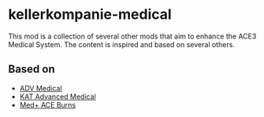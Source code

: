 # kellerkompanie-medical
This mod is a collection of several other mods that aim to enhance the ACE3 Medical System. The content is inspired and based on several others.

## Based on
+ [ADV Medical](https://github.com/Pergor/ADV_Medical)
+ [KAT Advanced Medical](https://github.com/Katalam/kat_aceAdvMedical)
+ [Med+ ACE Burns](https://steamcommunity.com/sharedfiles/filedetails/?id=1692124739)

